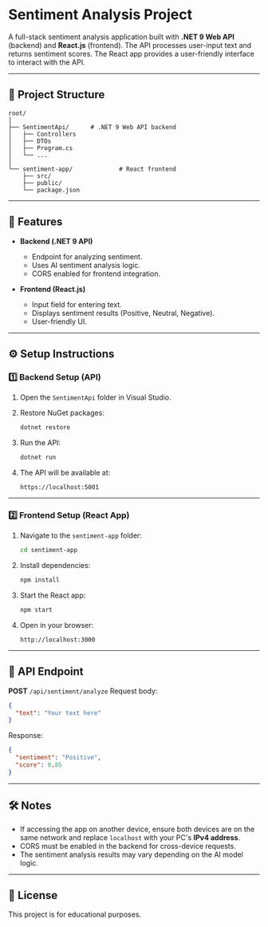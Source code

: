 # Sentiment Analysis Project

A full-stack sentiment analysis application built with **.NET 9 Web API** (backend) and **React.js** (frontend).
The API processes user-input text and returns sentiment scores. The React app provides a user-friendly interface to interact with the API.

---

## 📂 Project Structure

```
root/
│
├── SentimentApi/      # .NET 9 Web API backend
│   ├── Controllers
│   ├── DTOs
│   ├── Program.cs
│   └── ...
│
└── sentiment-app/             # React frontend
    ├── src/
    ├── public/
    └── package.json
```

---

## 🚀 Features

* **Backend (.NET 9 API)**

  * Endpoint for analyzing sentiment.
  * Uses AI sentiment analysis logic.
  * CORS enabled for frontend integration.

* **Frontend (React.js)**

  * Input field for entering text.
  * Displays sentiment results (Positive, Neutral, Negative).
  * User-friendly UI.

---

## ⚙️ Setup Instructions

### 1️⃣ Backend Setup (API)

1. Open the `SentimentApi` folder in Visual Studio.
2. Restore NuGet packages:

   ```bash
   dotnet restore
   ```
3. Run the API:

   ```bash
   dotnet run
   ```
4. The API will be available at:

   ```
   https://localhost:5001
   ```

---

### 2️⃣ Frontend Setup (React App)

1. Navigate to the `sentiment-app` folder:

   ```bash
   cd sentiment-app
   ```
2. Install dependencies:

   ```bash
   npm install
   ```
3. Start the React app:

   ```bash
   npm start
   ```
4. Open in your browser:

   ```
   http://localhost:3000
   ```

---

## 🔗 API Endpoint

**POST** `/api/sentiment/analyze`
Request body:

```json
{
  "text": "Your text here"
}
```

Response:

```json
{
  "sentiment": "Positive",
  "score": 0.85
}
```

---

## 🛠 Notes

* If accessing the app on another device, ensure both devices are on the same network and replace `localhost` with your PC's **IPv4 address**.
* CORS must be enabled in the backend for cross-device requests.
* The sentiment analysis results may vary depending on the AI model logic.

---

## 📄 License

This project is for educational purposes.
